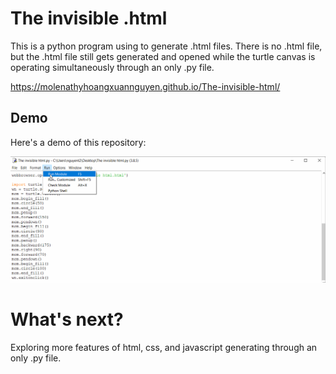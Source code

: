# The invisible .html
This is a python program using to generate .html files.
There is no .html file, but the .html file still gets generated and opened while the turtle canvas is operating simultaneously through an only .py file.

https://molenathyhoangxuannguyen.github.io/The-invisible-html/

## Demo

Here's a demo of this repository:

<img src='demo.gif' title='Demo' width='' alt='Demo' />

# What's next?
Exploring more features of html, css, and javascript generating through an only .py file.
